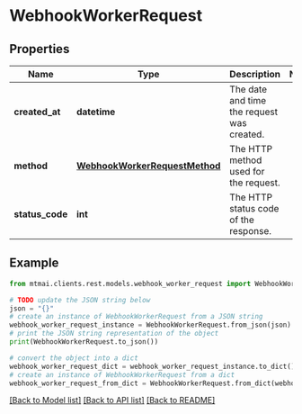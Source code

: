 # WebhookWorkerRequest


## Properties

Name | Type | Description | Notes
------------ | ------------- | ------------- | -------------
**created_at** | **datetime** | The date and time the request was created. | 
**method** | [**WebhookWorkerRequestMethod**](WebhookWorkerRequestMethod.md) | The HTTP method used for the request. | 
**status_code** | **int** | The HTTP status code of the response. | 

## Example

```python
from mtmai.clients.rest.models.webhook_worker_request import WebhookWorkerRequest

# TODO update the JSON string below
json = "{}"
# create an instance of WebhookWorkerRequest from a JSON string
webhook_worker_request_instance = WebhookWorkerRequest.from_json(json)
# print the JSON string representation of the object
print(WebhookWorkerRequest.to_json())

# convert the object into a dict
webhook_worker_request_dict = webhook_worker_request_instance.to_dict()
# create an instance of WebhookWorkerRequest from a dict
webhook_worker_request_from_dict = WebhookWorkerRequest.from_dict(webhook_worker_request_dict)
```
[[Back to Model list]](../README.md#documentation-for-models) [[Back to API list]](../README.md#documentation-for-api-endpoints) [[Back to README]](../README.md)



